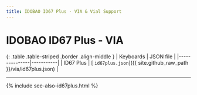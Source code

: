 ```yaml
---
title: IDOBAO ID67 Plus - VIA & Vial Support
---
```


# IDOBAO ID67 Plus - VIA

{: .table .table-striped .border .align-middle }
| Keyboards     | JSON file |
|---------------|-----------|
| ID67 Plus | [<i class="fab fa-github-alt"></i> `id67plus.json`]({{ site.github_raw_path }}/via/id67plus.json) |

---

{% include see-also-id67plus.html %}
